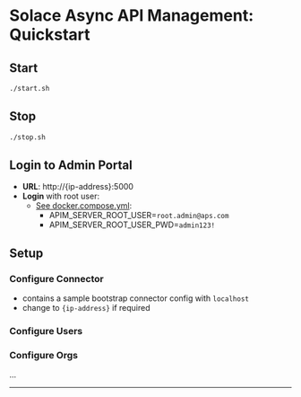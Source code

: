 # Solace Async API Management: Quickstart

## Start
````bash
./start.sh
````
## Stop
````bash
./stop.sh
````

## Login to Admin Portal

* **URL**: http://{ip-address}:5000
* **Login** with root user:
  - [See docker.compose.yml](./docker.compose.yml):
    - APIM_SERVER_ROOT_USER=`root.admin@aps.com`
    - APIM_SERVER_ROOT_USER_PWD=`admin123!`

## Setup

### Configure Connector
- contains a sample bootstrap connector config with `localhost`
- change to `{ip-address}` if required

### Configure Users

### Configure Orgs

...



---
